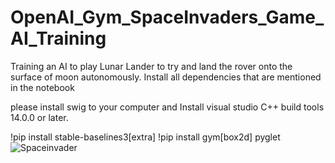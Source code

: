 # OpenAI_Gym_SpaceInvaders_Game_AI_Training
Training an AI to play Lunar Lander to try and land the rover onto the surface of moon autonomously.
Install all dependencies that are mentioned in the notebook

please install swig to your computer
and
Install visual studio C++ build tools 14.0.0 or later.

!pip install stable-baselines3[extra]
!pip install gym[box2d] pyglet
![Spaceinvader](https://user-images.githubusercontent.com/90828580/134504224-661537a7-acdb-473d-83e8-737a8318ca45.gif)
